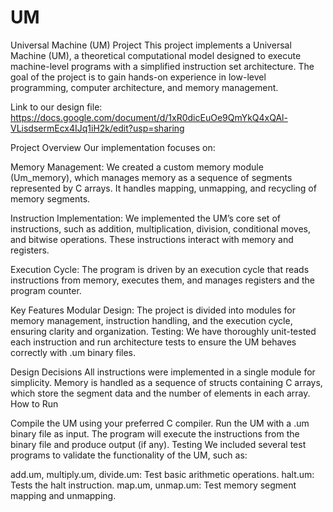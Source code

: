 # UM 
Universal Machine (UM) Project
This project implements a Universal Machine (UM), a theoretical computational model designed to execute machine-level programs with a simplified instruction set architecture. The goal of the project is to gain hands-on experience in low-level programming, computer architecture, and memory management. 

Link to our design file: https://docs.google.com/document/d/1xR0dicEuOe9QmYkQ4xQAl-VLisdsermEcx4IJq1iH2k/edit?usp=sharing 

Project Overview
Our implementation focuses on:

Memory Management: We created a custom memory module (Um_memory), which manages memory as a sequence of segments represented by C arrays. It handles mapping, unmapping, and recycling of memory segments.

Instruction Implementation: We implemented the UM’s core set of instructions, such as addition, multiplication, division, conditional moves, and bitwise operations. These instructions interact with memory and registers.

Execution Cycle: The program is driven by an execution cycle that reads instructions from memory, executes them, and manages registers and the program counter.

Key Features
Modular Design: The project is divided into modules for memory management, instruction handling, and the execution cycle, ensuring clarity and organization.
Testing: We have thoroughly unit-tested each instruction and run architecture tests to ensure the UM behaves correctly with .um binary files.

Design Decisions
All instructions were implemented in a single module for simplicity.
Memory is handled as a sequence of structs containing C arrays, which store the segment data and the number of elements in each array.
How to Run

Compile the UM using your preferred C compiler.
Run the UM with a .um binary file as input.
The program will execute the instructions from the binary file and produce output (if any).
Testing
We included several test programs to validate the functionality of the UM, such as:

add.um, multiply.um, divide.um: Test basic arithmetic operations.
halt.um: Tests the halt instruction.
map.um, unmap.um: Test memory segment mapping and unmapping.
